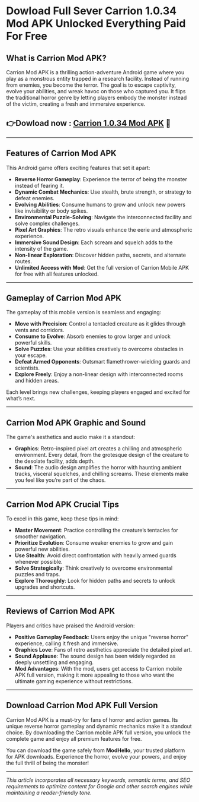 # Dowload Full Sever Carrion 1.0.34 Mod APK Unlocked Everything Paid For Free   

## **What is Carrion Mod APK?**  
Carrion Mod APK is a thrilling action-adventure Android game where you play as a monstrous entity trapped in a research facility. Instead of running from enemies, you become the terror. The goal is to escape captivity, evolve your abilities, and wreak havoc on those who captured you. It flips the traditional horror genre by letting players embody the monster instead of the victim, creating a fresh and immersive experience.  


## 👉Dowload now : [Carrion 1.0.34 Mod APK](https://modhello.com/carrion/) 🤘
---

## **Features of Carrion Mod APK**  
This Android game offers exciting features that set it apart:  

- **Reverse Horror Gameplay**: Experience the terror of being the monster instead of fearing it.  
- **Dynamic Combat Mechanics**: Use stealth, brute strength, or strategy to defeat enemies.  
- **Evolving Abilities**: Consume humans to grow and unlock new powers like invisibility or body spikes.  
- **Environmental Puzzle-Solving**: Navigate the interconnected facility and solve complex challenges.  
- **Pixel Art Graphics**: The retro visuals enhance the eerie and atmospheric experience.  
- **Immersive Sound Design**: Each scream and squelch adds to the intensity of the game.  
- **Non-linear Exploration**: Discover hidden paths, secrets, and alternate routes.  
- **Unlimited Access with Mod**: Get the full version of Carrion Mobile APK for free with all features unlocked.  

---

## **Gameplay of Carrion Mod APK**  
The gameplay of this mobile version is seamless and engaging:  

- **Move with Precision**: Control a tentacled creature as it glides through vents and corridors.  
- **Consume to Evolve**: Absorb enemies to grow larger and unlock powerful skills.  
- **Solve Puzzles**: Use your abilities creatively to overcome obstacles in your escape.  
- **Defeat Armed Opponents**: Outsmart flamethrower-wielding guards and scientists.  
- **Explore Freely**: Enjoy a non-linear design with interconnected rooms and hidden areas.  

Each level brings new challenges, keeping players engaged and excited for what’s next.  

---

## **Carrion Mod APK Graphic and Sound**  
The game's aesthetics and audio make it a standout:  

- **Graphics**: Retro-inspired pixel art creates a chilling and atmospheric environment. Every detail, from the grotesque design of the creature to the desolate facility, adds depth.  
- **Sound**: The audio design amplifies the horror with haunting ambient tracks, visceral squelches, and chilling screams. These elements make you feel like you’re part of the chaos.  

---

## **Carrion Mod APK Crucial Tips**  
To excel in this game, keep these tips in mind:  

- **Master Movement**: Practice controlling the creature’s tentacles for smoother navigation.  
- **Prioritize Evolution**: Consume weaker enemies to grow and gain powerful new abilities.  
- **Use Stealth**: Avoid direct confrontation with heavily armed guards whenever possible.  
- **Solve Strategically**: Think creatively to overcome environmental puzzles and traps.  
- **Explore Thoroughly**: Look for hidden paths and secrets to unlock upgrades and shortcuts.  

---

## **Reviews of Carrion Mod APK**  
Players and critics have praised the Android version:  

- **Positive Gameplay Feedback**: Users enjoy the unique "reverse horror" experience, calling it fresh and immersive.  
- **Graphics Love**: Fans of retro aesthetics appreciate the detailed pixel art.  
- **Sound Applause**: The sound design has been widely regarded as deeply unsettling and engaging.  
- **Mod Advantages**: With the mod, users get access to Carrion mobile APK full version, making it more appealing to those who want the ultimate gaming experience without restrictions.  

---

## **Download Carrion Mod APK Full Version**  
Carrion Mod APK is a must-try for fans of horror and action games. Its unique reverse horror gameplay and dynamic mechanics make it a standout choice. By downloading the Carrion mobile APK full version, you unlock the complete game and enjoy all premium features for free.  

You can download the game safely from **ModHello**, your trusted platform for APK downloads. Experience the horror, evolve your powers, and enjoy the full thrill of being the monster!  

---

*This article incorporates all necessary keywords, semantic terms, and SEO requirements to optimize content for Google and other search engines while maintaining a reader-friendly tone.*
